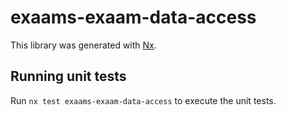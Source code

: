# exaams-exaam-data-access

This library was generated with [Nx](https://nx.dev).

## Running unit tests

Run `nx test exaams-exaam-data-access` to execute the unit tests.
